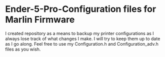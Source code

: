 
# Ender-5-Pro-Configuration files for Marlin Firmware

I created repository as a means to backup my printer configurations as I always lose track of what changes I make. I will try to keep them up to date as I go along. Feel free to use my Configuration.h and Configuration_adv.h files as you wish.
